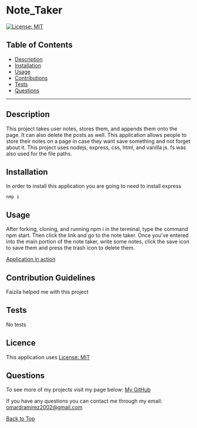 # Note_Taker
[![License: MIT](https://img.shields.io/badge/License-MIT-yellow.svg)](https://opensource.org/licenses/MIT)

## Table of Contents
 
* [Description](#Description "Goto Description")
* [Installation](#Installation "Goto Installation")
* [Usage](#Usage "Goto Usage")
* [Contributions](#Contributions "Goto Contributions")
* [Tests](#Tests "Goto Tests")
* [Questions](#Questions "Goto Questions")
- - - -


## Description

This project takes user notes, stores them, and appends them onto the page. It can also delete the posts as well. This application allows people to store their notes on a page in case they want save something and not forget about it. This project uses nodejs, express, css, html, and vanilla js. fs was also used for the file paths.

## Installation

In order to install this application you are going to need to install express 

```
nmp i
```


## Usage

After forking, cloning, and running npm i in the terminal, type the command npm start. Then click the link and go to the note taker. Once you've entered into the main portion of the note taker, write some notes, click the save icon to save them and press the trash icon to delete them.

[Application in action](undefined)

## Contribution Guidelines

Faizila helped me with this project


## Tests

No tests


## Licence

This application uses [License: MIT](https://opensource.org/licenses/MIT)


## Questions

To see more of my projects visit my page below:
[My GitHub](https://github.com/BossyLemon0)

If you have any questions you can contact me through my email:
omardramirez2002@gmail.com

[Back to Top](#Note_Taker "Goto top")

